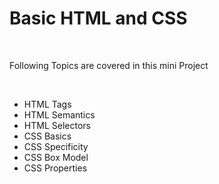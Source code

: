 # Basic HTML and CSS

<br>

<p> Following Topics are covered in this mini Project </p>

<br>

<ul>
    <li>HTML Tags</li>
    <li>HTML Semantics</li>
    <li>HTML Selectors</li>
    <li>CSS Basics</li>
    <li>CSS Specificity</li>
    <li>CSS Box Model</li>
    <li>CSS Properties</li>
</ul>
